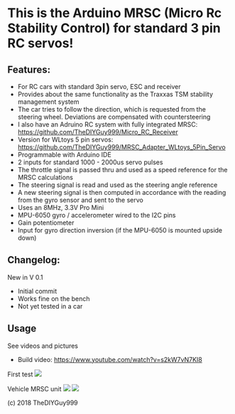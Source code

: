 # This is the Arduino MRSC (Micro Rc Stability Control) for standard 3 pin RC servos!
## Features:
- For RC cars with standard 3pin servo, ESC and receiver
- Provides about the same functionality as the Traxxas TSM stability management system
- The car tries to follow the direction, which is requested from the steering wheel. Deviations are compensated with countersteering
- I also have an Adruino RC system with fully integrated MRSC: https://github.com/TheDIYGuy999/Micro_RC_Receiver
- Version for WLtoys 5 pin servos: https://github.com/TheDIYGuy999/MRSC_Adapter_WLtoys_5Pin_Servo
- Programmable with Arduino IDE
- 2 inputs for standard 1000 - 2000us servo pulses
- The throttle signal is passed thru and used as a speed reference for the MRSC calculations
- The steering signal is read and used as the steering angle reference
- A new steering signal is then computed in accordance with the reading from the gyro sensor and sent to the servo
- Uses an 8MHz, 3.3V Pro Mini
- MPU-6050 gyro / accelerometer wired to the I2C pins
- Gain potentiometer
- Input for gyro direction inversion (if the MPU-6050 is mounted upside down)

## Changelog:

New in V 0.1
- Initial commit
- Works fine on the bench
- Not yet tested in a car

## Usage

See videos and pictures
- Build video: https://www.youtube.com/watch?v=s2kW7vN7KI8

First test
![](https://github.com/TheDIYGuy999/MRSC_Adapter_3Pin_Servo/blob/master/Test_rig.jpg)

Vehicle MRSC unit
![](https://github.com/TheDIYGuy999/MRSC_Adapter_3Pin_Servo/blob/master/Top.jpg)
![](https://github.com/TheDIYGuy999/MRSC_Adapter_3Pin_Servo/blob/master/Bottom.jpg)

(c) 2018 TheDIYGuy999
